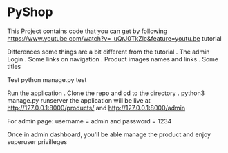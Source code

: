# PyShop

This Project contains code that you can get by following https://www.youtube.com/watch?v=_uQrJ0TkZlc&feature=youtu.be tutorial

Differences
some things are a bit different from the tutorial
. The admin Login
. Some links on navigation
. Product images names and links
. Some titles

Test
python manage.py test

Run the application
. Clone the repo and cd to the directory
. python3 manage.py runserver
the application will be live at http://127.0.0.1:8000/products/ and 
http://127.0.0.1:8000/admin

For admin page: username = admin and password = 1234

Once in admin dashboard, you'll be able manage the product and enjoy superuser privilleges
